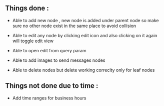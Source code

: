 ## Things done :

- Able to add new node , new node is added under parent node so make sure no other node exist in the same place to avoid collision

- Able to edit any node by clicking edit icon and also clicking on it again will toggle edit view

- Able to open edit from query param

- Able to add images to send messages nodes

- Able to delete nodes but delete working correclty only for leaf nodes


## Things not done due to time :

- Add time ranges for business hours 
